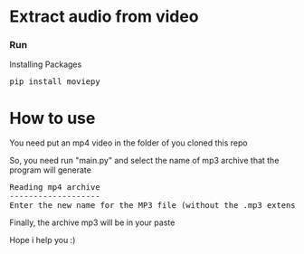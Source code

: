 <h1>Extract audio from video</h1>
<h3>Run</h3>
<p>Installing Packages</p>
<pre>
pip install moviepy
</pre>
<h1>How to use</h1>
<p>You need put an mp4 video in the folder of you cloned this repo</p>
<p>So, you need run "main.py" and select the name of mp3 archive that the program will generate</p>
<pre>
Reading mp4 archive
-------------------
Enter the new name for the MP3 file (without the .mp3 extension) for the video.mp4: SONG
</pre>
<p>Finally, the archive mp3 will be in your paste</p>
<p>Hope i help you :)</p>
